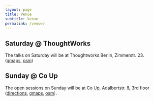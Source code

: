 ```yaml
---
layout: page
title: Venue
subtitle: Venue
permalink: /venue/
---
```


<div class="pretty-links">

## Saturday @ ThoughtWorks

The talks on Saturday will be at Thoughtworks Berlin, Zimmerstr. 23. ([gmaps](https://www.google.de/maps/place/ThoughtWorks+Berlin+Deutschland+GmbH/@52.5075324,13.3891672,17z/data=!3m1!4b1!4m5!3m4!1s0x47a851d14594f9f5:0x7a4b1e5098abf720!8m2!3d52.5075292!4d13.3913559), [osm](https://www.openstreetmap.org/node/2798961102#map=17/52.50730/13.39216))

## Sunday @ Co Up

The open sessions on Sunday will be at Co Up, Adalbertstr. 8, 3rd floor ([directions](http://co-up.de/about.html#location), [gmaps](https://maps.google.com/maps?q=Adalbertstra%C3%9Fe+8,+10999+Berlin,+Germany&hl=en&ie=UTF8&sll=52.500459,13.418976&sspn=0.030096,0.055189&hnear=Adalbertstra%C3%9Fe+8,+10999+Berlin,+Germany&t=m&z=16), [osm](https://www.openstreetmap.org/node/608405595)).

</div>
